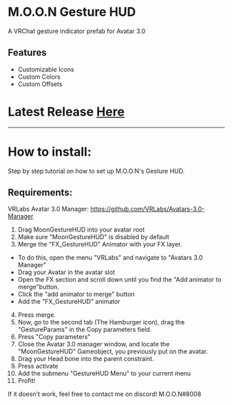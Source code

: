 # M.O.O.N Gesture HUD
A VRChat gesture indicator prefab for Avatar 3.0
## Features

- Customizable Icons
- Custom Colors
- Custom Offsets



# Latest Release [Here][df1]


--------

# How to install:
Step by step tutorial on how to set up M.O.O.N's Gesture HUD.

## Requirements:

VRLabs Avatar 3.0 Manager:
   https://github.com/VRLabs/Avatars-3.0-Manager


1) Drag MoonGestureHUD into your avatar root
2) Make sure "MoonGestureHUD" is disabled by default
3)  Merge the "FX_GestureHUD" Animator with your FX layer.
  - To do this, open the menu "VRLabs" and navigate to "Avatars 3.0 Manager"
  - Drag your Avatar in the avatar slot
  - Open the FX section and scroll down until you find the "Add animator to merge"button.
  - Click the "add animator to merge" button
  - Add the "FX_GestureHUD" animator

4) Press merge.
5) Now, go to the second tab (The Hamburger icon), drag the "GestureParams" in the Copy parameters field.
6) Press "Copy parameters"
7) Close the Avatar 3.0 manager window, and locate the "MoonGestureHUD" Gameobject, you previously put on the avatar.
8) Drag your Head bone into the parent constraint.
9) Press activate
10) Add the submenu "GestureHUD Menu" to your current menu
11) Profit!

If it doesn't work, feel free to contact me on discord! M.O.O.N#8008

   [df1]: <https://github.com/moonvrc/MoonGestureHUD/releases/tag/latest>

